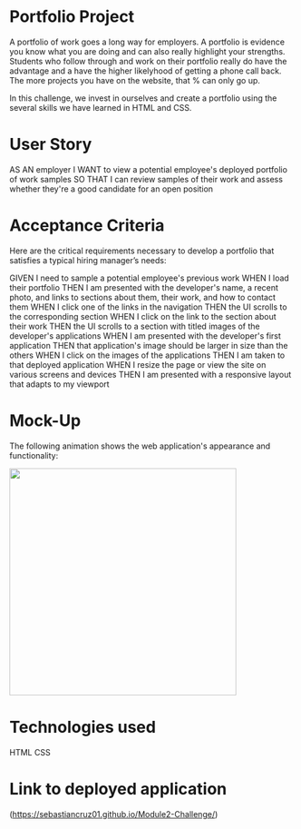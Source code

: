 # Portfolio Project

A portfolio of work goes a long way for employers. A portfolio is evidence
you know what you are doing and can also really highlight your strengths. Students who follow through and work on their portfolio really do have the advantage and a have the higher likelyhood of getting a phone call back. The more projects you have on the website, that % can only go up. 

In this challenge, we invest in ourselves and create a portfolio using the several skills we have learned in HTML and CSS. 

# User Story
AS AN employer
I WANT to view a potential employee's deployed portfolio of work samples
SO THAT I can review samples of their work and assess whether they're a good candidate for an open position

# Acceptance Criteria
Here are the critical requirements necessary to develop a portfolio that satisfies a typical hiring manager’s needs:

GIVEN I need to sample a potential employee's previous work
WHEN I load their portfolio
THEN I am presented with the developer's name, a recent photo, and links to sections about them, their work, and how to contact them
WHEN I click one of the links in the navigation
THEN the UI scrolls to the corresponding section
WHEN I click on the link to the section about their work
THEN the UI scrolls to a section with titled images of the developer's applications
WHEN I am presented with the developer's first application
THEN that application's image should be larger in size than the others
WHEN I click on the images of the applications
THEN I am taken to that deployed application
WHEN I resize the page or view the site on various screens and devices
THEN I am presented with a responsive layout that adapts to my viewport

# Mock-Up
The following animation shows the web application's appearance and functionality:

<div>
    <img src="./assets/images/02-advanced-css-homework-demo-1.gif" width="400px"/> 
</div>

# Technologies used
HTML
CSS

# Link to deployed application
(https://sebastiancruz01.github.io/Module2-Challenge/)
